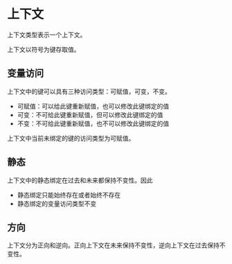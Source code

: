 # 上下文

上下文类型表示一个上下文。

上下文以符号为键存取值。

## 变量访问

上下文中的键可以具有三种访问类型：可赋值，可变，不变。

- 可赋值：可以给此键重新赋值，也可以修改此键绑定的值
- 可变：不可给此键重新赋值，但可以修改此键绑定的值
- 不变：不可给此键重新赋值，也不可以修改此键绑定的值

上下文中当前未绑定的键的访问类型为可赋值。

## 静态

上下文中的静态绑定在过去和未来都保持不变性。因此

- 静态绑定只能始终存在或者始终不存在
- 静态绑定的变量访问类型不变

## 方向

上下文分为正向和逆向。正向上下文在未来保持不变性，逆向上下文在过去保持不变性。
